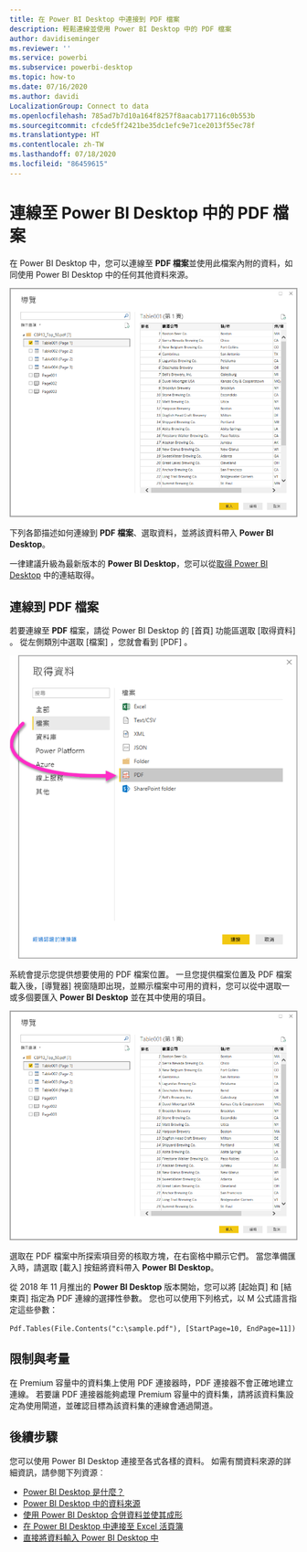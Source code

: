 ```yaml
---
title: 在 Power BI Desktop 中連接到 PDF 檔案
description: 輕鬆連線並使用 Power BI Desktop 中的 PDF 檔案
author: davidiseminger
ms.reviewer: ''
ms.service: powerbi
ms.subservice: powerbi-desktop
ms.topic: how-to
ms.date: 07/16/2020
ms.author: davidi
LocalizationGroup: Connect to data
ms.openlocfilehash: 785ad7b7d10a164f8257f8aacab177116c0b553b
ms.sourcegitcommit: cfcde5ff2421be35dc1efc9e71ce2013f55ec78f
ms.translationtype: HT
ms.contentlocale: zh-TW
ms.lasthandoff: 07/18/2020
ms.locfileid: "86459615"
---
```

# <a name="connect-to-pdf-files-in-power-bi-desktop"></a>連線至 Power BI Desktop 中的 PDF 檔案
在 Power BI Desktop 中，您可以連線至 **PDF 檔案**並使用此檔案內附的資料，如同使用 Power BI Desktop 中的任何其他資料來源。

![連線至 PDF 檔案中的資料](media/desktop-connect-pdf/connect-pdf-04.png)

下列各節描述如何連線到 **PDF 檔案**、選取資料，並將該資料帶入 **Power BI Desktop**。

一律建議升級為最新版本的 **Power BI Desktop**，您可以從[取得 Power BI Desktop](../fundamentals/desktop-get-the-desktop.md) 中的連結取得。 

## <a name="connect-to-a-pdf-file"></a>連線到 PDF 檔案
若要連線至 **PDF** 檔案，請從 Power BI Desktop 的 [首頁]  功能區選取 [取得資料]  。 從左側類別中選取 [檔案]  ，您就會看到 [PDF]  。

![從 [取得資料] 選取 [PDF]](media/desktop-connect-pdf/connect-pdf-01.png)

系統會提示您提供想要使用的 PDF 檔案位置。 一旦您提供檔案位置及 PDF 檔案載入後，[導覽器]  視窗隨即出現，並顯示檔案中可用的資料，您可以從中選取一或多個要匯入 **Power BI Desktop** 並在其中使用的項目。

![連線至 PDF 檔案中的資料](media/desktop-connect-pdf/connect-pdf-04.png)

選取在 PDF 檔案中所探索項目旁的核取方塊，在右窗格中顯示它們。 當您準備匯入時，請選取 [載入]  按鈕將資料帶入 **Power BI Desktop**。

從 2018 年 11 月推出的 **Power BI Desktop** 版本開始，您可以將 [起始頁]  和 [結束頁]  指定為 PDF 連線的選擇性參數。 您也可以使用下列格式，以 M 公式語言指定這些參數：

`Pdf.Tables(File.Contents("c:\sample.pdf"), [StartPage=10, EndPage=11])`

## <a name="limitations-and-considerations"></a>限制與考量

在 Premium 容量中的資料集上使用 PDF 連接器時，PDF 連接器不會正確地建立連線。 若要讓 PDF 連接器能夠處理 Premium 容量中的資料集，請將該資料集設定為使用閘道，並確認目標為該資料集的連線會通過閘道。  


## <a name="next-steps"></a>後續步驟
您可以使用 Power BI Desktop 連接至各式各樣的資料。 如需有關資料來源的詳細資訊，請參閱下列資源︰

* [Power BI Desktop 是什麼？](../fundamentals/desktop-what-is-desktop.md)
* [Power BI Desktop 中的資料來源](desktop-data-sources.md)
* [使用 Power BI Desktop 合併資料並使其成形](desktop-shape-and-combine-data.md)
* [在 Power BI Desktop 中連接至 Excel 活頁簿](desktop-connect-excel.md)   
* [直接將資料輸入 Power BI Desktop 中](desktop-enter-data-directly-into-desktop.md)   

